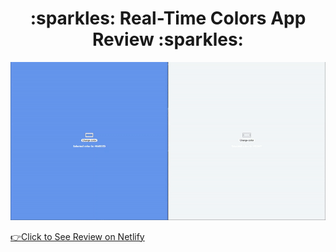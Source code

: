 <h1 align="center"> :sparkles: Real-Time Colors App Review :sparkles: </h1>

<p align="center">
  <img src="figures/colors-app-800px.gif" title="gif">
</p>

[:point_right:Click to See Review on Netlify](https://hungry-clarke-6f7dc3.netlify.app)
